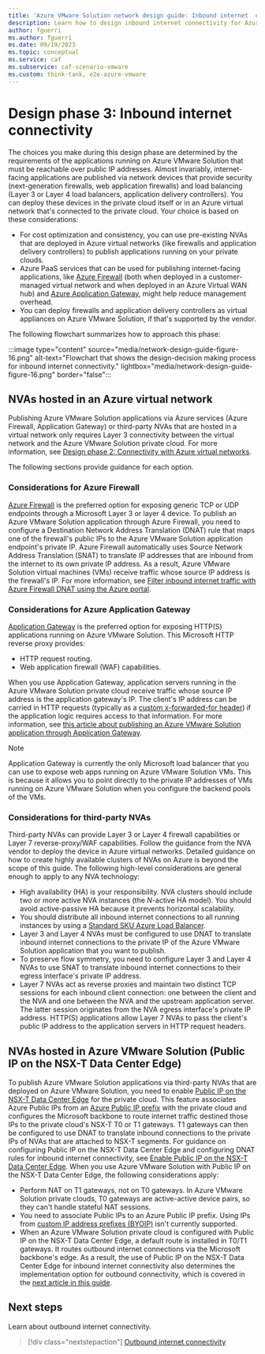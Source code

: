 ```yaml
---
title: 'Azure VMware Solution network design guide: Inbound internet  connectivity'
description: Learn how to design inbound internet connectivity for Azure VMware Solution. This article is part of the Azure VMware Solution design guide.
author: fguerri
ms.author: fguerri
ms.date: 09/19/2023
ms.topic: conceptual
ms.service: caf
ms.subservice: caf-scenario-vmware
ms.custom: think-tank, e2e-azure-vmware
---
```


# Design phase 3: Inbound internet connectivity

The choices you make during this design phase are determined by the requirements of the applications running on Azure VMware Solution that must be reachable over public IP addresses. Almost invariably, internet-facing applications are published via network devices that provide security (next-generation firewalls, web application firewalls) and load balancing (Layer 3 or Layer 4 load balancers, application delivery controllers). You can deploy these devices in the private cloud itself or in an Azure virtual network that's connected to the private cloud. Your choice is based on these considerations:

-  For cost optimization and consistency, you can use pre-existing NVAs that are deployed in Azure virtual networks (like firewalls and application delivery controllers) to publish applications running on your private clouds.
- Azure PaaS services that can be used for publishing internet-facing applications, like [Azure Firewall](/azure/firewall/tutorial-firewall-dnat) (both when deployed in a customer-managed virtual network and when deployed in an Azure Virtual WAN hub) and [Azure Application Gateway](/azure/application-gateway/overview), might help reduce management overhead.
- You can deploy firewalls and application delivery controllers as virtual appliances on Azure VMware Solution, if that's supported by the vendor.

The following flowchart summarizes how to approach this phase:

:::image type="content" source="media/network-design-guide-figure-16.png" alt-text="Flowchart that shows the design-decision making process for inbound internet connectivity." lightbox="media/network-design-guide-figure-16.png" border="false":::

## NVAs hosted in an Azure virtual network

Publishing Azure VMware Solution applications via Azure services (Azure Firewall, Application Gateway) or third-party NVAs that are hosted in a virtual network only requires Layer 3 connectivity between the virtual network and the Azure VMware Solution private cloud. For more information, see [Design phase 2: Connectivity with Azure virtual networks](virtual-network-connectivity.md).

The following sections provide guidance for each option.

### Considerations for Azure Firewall

[Azure Firewall](/azure/firewall/overview) is the preferred option for exposing generic TCP or UDP endpoints through a Microsoft Layer 3 or layer 4 device. To publish an Azure VMware Solution application through Azure Firewall, you need to configure a Destination Network Address Translation (DNAT) rule that maps one of the firewall's public IPs to the Azure VMware Solution application endpoint's private IP. Azure Firewall automatically uses Source Network Address Translation (SNAT) to translate IP addresses that are inbound from the internet to its own private IP address. As a result, Azure VMware Solution virtual machines (VMs) receive traffic whose source IP address is the firewall's IP. For more information, see [Filter inbound internet traffic with Azure Firewall DNAT using the Azure portal](/azure/firewall/tutorial-firewall-dnat).

### Considerations for Azure Application Gateway

[Application Gateway](/azure/application-gateway/overview-v2) is the preferred option for exposing HTTP(S) applications running on Azure VMware Solution. This Microsoft HTTP reverse proxy provides:

- HTTP request routing.
- Web application firewall (WAF) capabilities.

When you use Application Gateway, application servers running in the Azure VMware Solution private cloud receive traffic whose source IP address is the application gateway's IP. The client's IP address can be carried in HTTP requests (typically as a [custom x-forwarded-for header](/azure/application-gateway/how-application-gateway-works#modifications-to-the-request)) if the application logic requires access to that information. For more information, see [this article about publishing an Azure VMware Solution application through Application Gateway](/azure/application-gateway/quick-create-portal).

> [!NOTE]
> Application Gateway is currently the only Microsoft load balancer that you can use to expose web apps running on Azure VMware Solution VMs. This is because it allows you to point directly to the private IP addresses of VMs running on Azure VMware Solution when you configure the backend pools of the VMs. 

### Considerations for third-party NVAs

Third-party NVAs can provide Layer 3 or Layer 4 firewall capabilities or Layer 7 reverse-proxy/WAF capabilities. Follow the guidance from the NVA vendor to deploy the device in Azure virtual networks. Detailed guidance on how to create highly available clusters of NVAs on Azure is beyond the scope of this guide. The following high-level considerations are general enough to apply to any NVA technology:

- High availability (HA) is your responsibility. NVA clusters should include two or more active NVA instances (the *N*-active HA model). You should avoid active-passive HA because it prevents horizontal scalability.
- You should distribute all inbound internet connections to all running instances by using a [Standard SKU Azure Load Balancer](/azure/load-balancer/skus).  
- Layer 3 and Layer 4 NVAs must be configured to use DNAT to translate inbound internet connections to the private IP of the Azure VMware Solution application that you want to publish.
- To preserve flow symmetry, you need to configure Layer 3 and Layer 4 NVAs to use SNAT to translate inbound internet connections to their egress interface's private IP address.  
- Layer 7 NVAs act as reverse proxies and maintain two distinct TCP sessions for each inbound client connection: one between the client and the NVA and one between the NVA and the upstream application server. The latter session originates from the NVA egress interface's private IP address. HTTP(S) applications allow Layer 7 NVAs to pass the client's public IP address to the application servers in HTTP request headers.

## NVAs hosted in Azure VMware Solution (Public IP on the NSX-T Data Center Edge)

To publish Azure VMware Solution applications via third-party NVAs that are deployed on Azure VMware Solution, you need to enable [Public IP on the NSX-T Data Center Edge](/azure/azure-vmware/enable-public-ip-nsx-edge) for the private cloud. This feature associates Azure Public IPs from an [Azure Public IP prefix](/azure/virtual-network/ip-services/public-ip-address-prefix) with the private cloud and configures the Microsoft backbone to route internet traffic destined those IPs to the private cloud's NSX-T T0 or T1 gateways. T1 gateways can then be configured to use DNAT to translate inbound connections to the private IPs of NVAs that are attached to NSX-T segments. For guidance on configuring Public IP on the NSX-T Data Center Edge and configuring DNAT rules for inbound internet connectivity, see [Enable Public IP on the NSX-T Data Center Edge](/azure/azure-vmware/enable-public-ip-nsx-edge#inbound-internet-access-for-vms). When you use Azure VMware Solution with Public IP on the NSX-T Data Center Edge, the following considerations apply:

- Perform NAT on T1 gateways, not on T0 gateways. In Azure VMware Solution private clouds, T0 gateways are active-active device pairs, so they can't handle stateful NAT sessions. 
- You need to associate Public IPs to an Azure Public IP prefix. Using IPs from [custom IP address prefixes (BYOIP)](/azure/virtual-network/ip-services/custom-ip-address-prefix) isn't currently supported.
- When an Azure VMware Solution private cloud is configured with Public IP on the NSX-T Data Center Edge, a default route is installed in T0/T1 gateways. It routes outbound internet connections via the Microsoft backbone's edge. As a result, the use of Public IP on the NSX-T Data Center Edge for inbound internet connectivity also determines the implementation option for outbound connectivity, which is covered in the [next article in this guide](network-design-guide-internet-outbound-connectivity.md).

## Next steps 

Learn about outbound internet connectivity.

> [!div class="nextstepaction"]
> [Outbound internet connectivity](network-design-guide-internet-outbound-connectivity.md)